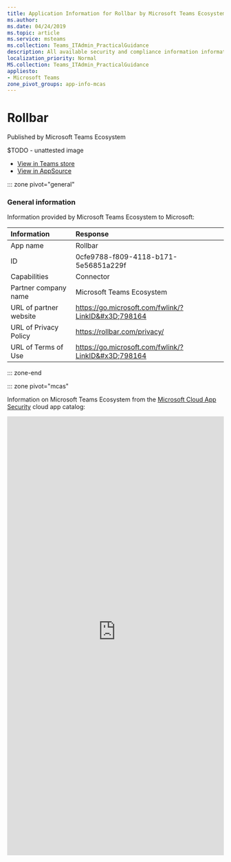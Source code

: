 ```yaml
---
title: Application Information for Rollbar by Microsoft Teams Ecosystem
ms.author: 
ms.date: 04/24/2019
ms.topic: article
ms.service: msteams
ms.collection: Teams_ITAdmin_PracticalGuidance
description: All available security and compliance information information for Rollbar, its data handling policies, its Microsoft Cloud App Security app catalog information, and security/compliance information in the CSA STAR registry.
localization_priority: Normal
MS.collection: Teams_ITAdmin_PracticalGuidance
appliesto:
- Microsoft Teams
zone_pivot_groups: app-info-mcas
---
```

# Rollbar

Published by Microsoft Teams Ecosystem

$TODO - unattested image

* <a href="https://teams.microsoft.com/l/app/0cfe9788-f809-4118-b171-5e56851a229f" target="_blank">View in Teams store</a>
* <a href="https://appsource.microsoft.com/en-us/product/office/WA104381602" target="_blank">View in AppSource</a>

::: zone pivot="general"

### General information

Information provided by Microsoft Teams Ecosystem to Microsoft:

| **Information** | **Response** |
|:----------------|:-------------|
| App name | Rollbar |
| ID | 0cfe9788-f809-4118-b171-5e56851a229f |
| Capabilities | Connector |
| Partner company name | Microsoft Teams Ecosystem |
| URL of partner website | <https://go.microsoft.com/fwlink/?LinkID&#x3D;798164> |
| URL of Privacy Policy | <https://rollbar.com/privacy/> |
| URL of Terms of Use | <https://go.microsoft.com/fwlink/?LinkID&#x3D;798164> |

::: zone-end


::: zone pivot="mcas"

Information on Microsoft Teams Ecosystem from the [Microsoft Cloud App Security](https://www.microsoft.com/en-us/enterprise-mobility-security/cloud-app-security) cloud app catalog:

<iframe height='1020' title='Microsoft Cloud App Security Information' src='https://3ca685143b5b46b4b0e5266dadf2e97c.codepen.website/#/dashboard/26440' frameborder='no'  style='width: 100%;'>

<a href="https://3ca685143b5b46b4b0e5266dadf2e97c.codepen.website/#/dashboard/26440" target="_blank">View in a new tab</a>

::: zone-end

